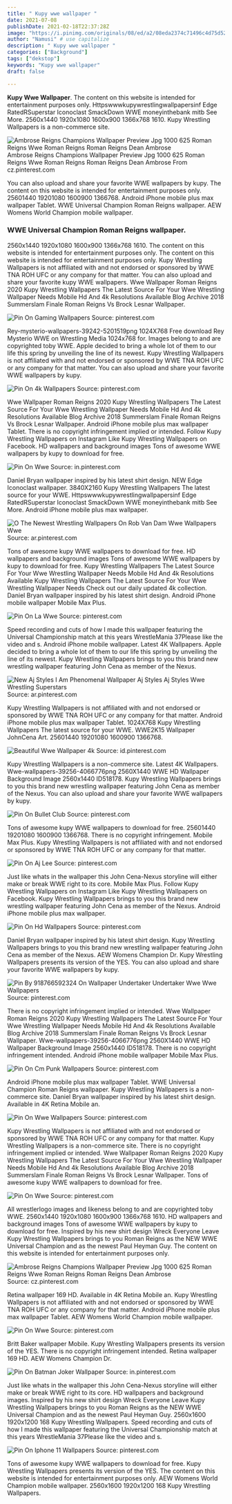 ```yaml
---
title: " Kupy wwe wallpaper "
date: 2021-07-08
publishDate: 2021-02-18T22:37:28Z
image: "https://i.pinimg.com/originals/08/ed/a2/08eda2374c71496c4d75d529df29cfcd.jpg"
author: "Namusi" # use capitalize
description: " Kupy wwe wallpaper "
categories: ["Background"]
tags: ["dekstop"]
keywords: "Kupy wwe wallpaper"
draft: false

---
```



**Kupy Wwe Wallpaper**. The content on this website is intended for entertainment purposes only. Httpswwwkupywrestlingwallpapersinf Edge RatedRSuperstar Iconoclast SmackDown WWE moneyinthebank mitb See More. 2560x1440 1920x1080 1600x900 1366x768 1610. Kupy Wrestling Wallpapers is a non-commerce site.

![Ambrose Reigns Champions Wallpaper Preview Jpg 1000 625 Roman Reigns Wwe Roman Reigns Roman Reigns Dean Ambrose](https://i.pinimg.com/originals/4e/59/e8/4e59e81805b7acae78ec0d90fd2d3ecb.jpg "Ambrose Reigns Champions Wallpaper Preview Jpg 1000 625 Roman Reigns Wwe Roman Reigns Roman Reigns Dean Ambrose")
Ambrose Reigns Champions Wallpaper Preview Jpg 1000 625 Roman Reigns Wwe Roman Reigns Roman Reigns Dean Ambrose From cz.pinterest.com


You can also upload and share your favorite WWE wallpapers by kupy. The content on this website is intended for entertainment purposes only. 25601440 19201080 1600900 1366768. Android iPhone mobile plus max wallpaper Tablet. WWE Universal Champion Roman Reigns wallpaper. AEW Womens World Champion mobile wallpaper.

### WWE Universal Champion Roman Reigns wallpaper.

2560x1440 1920x1080 1600x900 1366x768 1610. The content on this website is intended for entertainment purposes only. The content on this website is intended for entertainment purposes only. Kupy Wrestling Wallpapers is not affiliated with and not endorsed or sponsored by WWE TNA ROH UFC or any company for that matter. You can also upload and share your favorite kupy WWE wallpapers. Wwe Wallpaper Roman Reigns 2020 Kupy Wrestling Wallpapers The Latest Source For Your Wwe Wrestling Wallpaper Needs Mobile Hd And 4k Resolutions Available Blog Archive 2018 Summerslam Finale Roman Reigns Vs Brock Lesnar Wallpaper.


![Pin On Gaming Wallpapers](https://i.pinimg.com/originals/a4/f0/6e/a4f06e2f175e5a71f81bd1711f78cd61.jpg "Pin On Gaming Wallpapers")
Source: pinterest.com

Rey-mysterio-wallpapers-39242-5201519png 1024X768 Free download Rey Mysterio WWE on Wrestling Media 1024x768 for. Images belong to and are copyrighted toby WWE. Apple decided to bring a whole lot of them to our life this spring by unveiling the line of its newest. Kupy Wrestling Wallpapers is not affiliated with and not endorsed or sponsored by WWE TNA ROH UFC or any company for that matter. You can also upload and share your favorite WWE wallpapers by kupy.

![Pin On 4k Wallpapers](https://i.pinimg.com/originals/d9/ee/3b/d9ee3b49f35b9ea1c33561a54f291ebe.jpg "Pin On 4k Wallpapers")
Source: pinterest.com

Wwe Wallpaper Roman Reigns 2020 Kupy Wrestling Wallpapers The Latest Source For Your Wwe Wrestling Wallpaper Needs Mobile Hd And 4k Resolutions Available Blog Archive 2018 Summerslam Finale Roman Reigns Vs Brock Lesnar Wallpaper. Android iPhone mobile plus max wallpaper Tablet. There is no copyright infringement implied or intended. Follow Kupy Wrestling Wallpapers on Instagram Like Kupy Wrestling Wallpapers on Facebook. HD wallpapers and background images Tons of awesome WWE wallpapers by kupy to download for free.

![Pin On Wwe](https://i.pinimg.com/736x/a4/27/a0/a427a04876a303704ecb82b843194b56.jpg "Pin On Wwe")
Source: in.pinterest.com

Daniel Bryan wallpaper inspired by his latest shirt design. NEW Edge Iconoclast wallpaper. 3840X2160 Kupy Wrestling Wallpapers The latest source for your WWE. Httpswwwkupywrestlingwallpapersinf Edge RatedRSuperstar Iconoclast SmackDown WWE moneyinthebank mitb See More. Android iPhone mobile plus max wallpaper.

![O The Newest Wrestling Wallpapers On Rob Van Dam Wwe Wallpapers Wwe](https://i.pinimg.com/originals/ca/ab/03/caab03b686588fc2b7ab4d327fc70f19.jpg "O The Newest Wrestling Wallpapers On Rob Van Dam Wwe Wallpapers Wwe")
Source: ar.pinterest.com

Tons of awesome kupy WWE wallpapers to download for free. HD wallpapers and background images Tons of awesome WWE wallpapers by kupy to download for free. Kupy Wrestling Wallpapers The Latest Source For Your Wwe Wrestling Wallpaper Needs Mobile Hd And 4k Resolutions Available Kupy Wrestling Wallpapers The Latest Source For Your Wwe Wrestling Wallpaper Needs Check out our daily updated 4k collection. Daniel Bryan wallpaper inspired by his latest shirt design. Android iPhone mobile wallpaper Mobile Max Plus.

![Pin On La Wwe](https://i.pinimg.com/originals/32/85/e8/3285e8df559c3f3064df9349d2e2920d.jpg "Pin On La Wwe")
Source: pinterest.com

Speed recording and cuts of how I made this wallpaper featuring the Universal Championship match at this years WrestleMania 37Please like the video and s. Android iPhone mobile wallpaper. Latest 4K Wallpapers. Apple decided to bring a whole lot of them to our life this spring by unveiling the line of its newest. Kupy Wrestling Wallpapers brings to you this brand new wrestling wallpaper featuring John Cena as member of the Nexus.

![New Aj Styles I Am Phenomenal Wallpaper Aj Styles Aj Styles Wwe Wrestling Superstars](https://i.pinimg.com/originals/5a/5a/89/5a5a89047116b09be8b6edd259c62e89.jpg "New Aj Styles I Am Phenomenal Wallpaper Aj Styles Aj Styles Wwe Wrestling Superstars")
Source: ar.pinterest.com

Kupy Wrestling Wallpapers is not affiliated with and not endorsed or sponsored by WWE TNA ROH UFC or any company for that matter. Android iPhone mobile plus max wallpaper Tablet. 1024X768 Kupy Wrestling Wallpapers The latest source for your WWE. WWE2K15 Wallpaper JohnCena Art. 25601440 19201080 1600900 1366768.

![Beautiful Wwe Wallpaper 4k](https://i.pinimg.com/originals/0f/c6/3e/0fc63eb05074d9d8cde58cd5ca836adc.jpg "Beautiful Wwe Wallpaper 4k")
Source: id.pinterest.com

Kupy Wrestling Wallpapers is a non-commerce site. Latest 4K Wallpapers. Wwe-wallpapers-39256-4066776png 2560X1440 WWE HD Wallpaper Background Image 2560x1440 ID518178. Kupy Wrestling Wallpapers brings to you this brand new wrestling wallpaper featuring John Cena as member of the Nexus. You can also upload and share your favorite WWE wallpapers by kupy.

![Pin On Bullet Club](https://i.pinimg.com/736x/f3/36/9d/f3369d667784d7f6ca29cd324ce8fd64.jpg "Pin On Bullet Club")
Source: pinterest.com

Tons of awesome kupy WWE wallpapers to download for free. 25601440 19201080 1600900 1366768. There is no copyright infringement. Mobile Max Plus. Kupy Wrestling Wallpapers is not affiliated with and not endorsed or sponsored by WWE TNA ROH UFC or any company for that matter.

![Pin On Aj Lee](https://i.pinimg.com/originals/21/c8/47/21c84772167e3c8cbc5a0d10666c62da.jpg "Pin On Aj Lee")
Source: pinterest.com

Just like whats in the wallpaper this John Cena-Nexus storyline will either make or break WWE right to its core. Mobile Max Plus. Follow Kupy Wrestling Wallpapers on Instagram Like Kupy Wrestling Wallpapers on Facebook. Kupy Wrestling Wallpapers brings to you this brand new wrestling wallpaper featuring John Cena as member of the Nexus. Android iPhone mobile plus max wallpaper.

![Pin On Hd Wallpapers](https://i.pinimg.com/originals/0d/82/47/0d82470c71616e6b52c4a375bcbbe917.jpg "Pin On Hd Wallpapers")
Source: pinterest.com

Daniel Bryan wallpaper inspired by his latest shirt design. Kupy Wrestling Wallpapers brings to you this brand new wrestling wallpaper featuring John Cena as member of the Nexus. AEW Womens Champion Dr. Kupy Wrestling Wallpapers presents its version of the YES. You can also upload and share your favorite WWE wallpapers by kupy.

![Pin By 918766592324 On Wallpaper Undertaker Undertaker Wwe Wwe Wallpapers](https://i.pinimg.com/736x/7f/af/4f/7faf4f5722d3d5d54b3b3e41814d446b.jpg "Pin By 918766592324 On Wallpaper Undertaker Undertaker Wwe Wwe Wallpapers")
Source: pinterest.com

There is no copyright infringement implied or intended. Wwe Wallpaper Roman Reigns 2020 Kupy Wrestling Wallpapers The Latest Source For Your Wwe Wrestling Wallpaper Needs Mobile Hd And 4k Resolutions Available Blog Archive 2018 Summerslam Finale Roman Reigns Vs Brock Lesnar Wallpaper. Wwe-wallpapers-39256-4066776png 2560X1440 WWE HD Wallpaper Background Image 2560x1440 ID518178. There is no copyright infringement intended. Android iPhone mobile wallpaper Mobile Max Plus.

![Pin On Cm Punk Wallpapers](https://i.pinimg.com/originals/be/e2/99/bee29963d9d75c41d35681e0f035b238.jpg "Pin On Cm Punk Wallpapers")
Source: pinterest.com

Android iPhone mobile plus max wallpaper Tablet. WWE Universal Champion Roman Reigns wallpaper. Kupy Wrestling Wallpapers is a non-commerce site. Daniel Bryan wallpaper inspired by his latest shirt design. Available in 4K Retina Mobile an.

![Pin On Wwe Wallpapers](https://i.pinimg.com/originals/4c/a6/1a/4ca61a0a775226aa7351fb7470ee5e8f.jpg "Pin On Wwe Wallpapers")
Source: pinterest.com

Kupy Wrestling Wallpapers is not affiliated with and not endorsed or sponsored by WWE TNA ROH UFC or any company for that matter. Kupy Wrestling Wallpapers is a non-commerce site. There is no copyright infringement implied or intended. Wwe Wallpaper Roman Reigns 2020 Kupy Wrestling Wallpapers The Latest Source For Your Wwe Wrestling Wallpaper Needs Mobile Hd And 4k Resolutions Available Blog Archive 2018 Summerslam Finale Roman Reigns Vs Brock Lesnar Wallpaper. Tons of awesome kupy WWE wallpapers to download for free.

![Pin On Wwe](https://i.pinimg.com/originals/cf/c2/6d/cfc26dec030f793431ca9b8d984b91af.jpg "Pin On Wwe")
Source: pinterest.com

All wrestlerlogo images and likeness belong to and are copyrighted toby WWE. 2560x1440 1920x1080 1600x900 1366x768 1610. HD wallpapers and background images Tons of awesome WWE wallpapers by kupy to download for free. Inspired by his new shirt design Wreck Everyone Leave Kupy Wrestling Wallpapers brings to you Roman Reigns as the NEW WWE Universal Champion and as the newest Paul Heyman Guy. The content on this website is intended for entertainment purposes only.

![Ambrose Reigns Champions Wallpaper Preview Jpg 1000 625 Roman Reigns Wwe Roman Reigns Roman Reigns Dean Ambrose](https://i.pinimg.com/originals/4e/59/e8/4e59e81805b7acae78ec0d90fd2d3ecb.jpg "Ambrose Reigns Champions Wallpaper Preview Jpg 1000 625 Roman Reigns Wwe Roman Reigns Roman Reigns Dean Ambrose")
Source: cz.pinterest.com

Retina wallpaper 169 HD. Available in 4K Retina Mobile an. Kupy Wrestling Wallpapers is not affiliated with and not endorsed or sponsored by WWE TNA ROH UFC or any company for that matter. Android iPhone mobile plus max wallpaper Tablet. AEW Womens World Champion mobile wallpaper.

![Pin On Wwe](https://i.pinimg.com/736x/39/2c/72/392c72b6b7de213f2cc3a1554c756b8b.jpg "Pin On Wwe")
Source: pinterest.com

Britt Baker wallpaper Mobile. Kupy Wrestling Wallpapers presents its version of the YES. There is no copyright infringement intended. Retina wallpaper 169 HD. AEW Womens Champion Dr.

![Pin On Batman Joker Wallpaper](https://i.pinimg.com/736x/2b/7d/40/2b7d40977d61037c2f06af82f30bf5c7.jpg "Pin On Batman Joker Wallpaper")
Source: in.pinterest.com

Just like whats in the wallpaper this John Cena-Nexus storyline will either make or break WWE right to its core. HD wallpapers and background images. Inspired by his new shirt design Wreck Everyone Leave Kupy Wrestling Wallpapers brings to you Roman Reigns as the NEW WWE Universal Champion and as the newest Paul Heyman Guy. 2560x1600 1920x1200 168 Kupy Wrestling Wallpapers. Speed recording and cuts of how I made this wallpaper featuring the Universal Championship match at this years WrestleMania 37Please like the video and s.

![Pin On Iphone 11 Wallpapers](https://i.pinimg.com/originals/08/ed/a2/08eda2374c71496c4d75d529df29cfcd.jpg "Pin On Iphone 11 Wallpapers")
Source: pinterest.com

Tons of awesome kupy WWE wallpapers to download for free. Kupy Wrestling Wallpapers presents its version of the YES. The content on this website is intended for entertainment purposes only. AEW Womens World Champion mobile wallpaper. 2560x1600 1920x1200 168 Kupy Wrestling Wallpapers.

